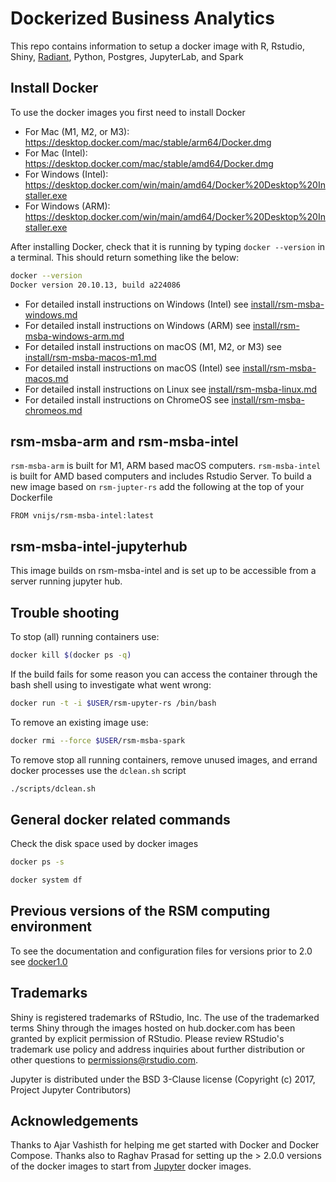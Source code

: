 Dockerized Business Analytics
==================================

This repo contains information to setup a docker image with R, Rstudio, Shiny, [Radiant](https://radiant-rstats/radiant), Python, Postgres, JupyterLab, and Spark

## Install Docker

To use the docker images you first need to install Docker

* For Mac (M1, M2, or M3): https://desktop.docker.com/mac/stable/arm64/Docker.dmg
* For Mac (Intel): https://desktop.docker.com/mac/stable/amd64/Docker.dmg
* For Windows (Intel): https://desktop.docker.com/win/main/amd64/Docker%20Desktop%20Installer.exe
* For Windows (ARM): https://desktop.docker.com/win/main/amd64/Docker%20Desktop%20Installer.exe

After installing Docker, check that it is running by typing `docker --version` in a terminal. This should return something like the below:

```bash
docker --version
Docker version 20.10.13, build a224086
```

* For detailed install instructions on Windows (Intel) see [install/rsm-msba-windows.md](install/rsm-msba-windows.md)
* For detailed install instructions on Windows (ARM) see [install/rsm-msba-windows-arm.md](install/rsm-msba-windows-arm.md)
* For detailed install instructions on macOS (M1, M2, or M3) see [install/rsm-msba-macos-m1.md](install/rsm-msba-macos-m1.md)
* For detailed install instructions on macOS (Intel) see [install/rsm-msba-macos.md](install/rsm-msba-macos.md)
* For detailed install instructions on Linux see [install/rsm-msba-linux.md](install/rsm-msba-linux.md)
* For detailed install instructions on ChromeOS see [install/rsm-msba-chromeos.md](install/rsm-msba-chromeos.md)

## rsm-msba-arm and rsm-msba-intel

`rsm-msba-arm` is built for M1, ARM based macOS computers. `rsm-msba-intel` is built for AMD based computers and includes Rstudio Server. To build a new image based on `rsm-jupter-rs` add the following at the top of your Dockerfile

```
FROM vnijs/rsm-msba-intel:latest
```

## rsm-msba-intel-jupyterhub

This image builds on rsm-msba-intel and is set up to be accessible from a server running jupyter hub.

## Trouble shooting

To stop (all) running containers use:

```bash
docker kill $(docker ps -q)
```

If the build fails for some reason you can access the container through the bash shell using to investigate what went wrong:

```sh
docker run -t -i $USER/rsm-upyter-rs /bin/bash
```

To remove an existing image use:

```sh
docker rmi --force $USER/rsm-msba-spark
```

To remove stop all running containers, remove unused images, and errand docker processes use the `dclean.sh` script

```sh
./scripts/dclean.sh
```

## General docker related commands

Check the disk space used by docker images

```bash
docker ps -s
```

```bash
docker system df
```

## Previous versions of the RSM computing environment

To see the documentation and configuration files for versions prior to 2.0 see <a href="https://github.com/radiant-rstats/docker/tree/docker1.0" target="_blank">docker1.0</a>

<!--
## Future development

1.  Each docker image should have its own Github repository
2.  Each of those repositories should be linked to a corresponding Dockerhub repository (these Dockerhub repositories can be part of an _organization_) which will run automated builds every time a change is pushed to the Dockerfile in the Github repository
3.  Each repository will have different branches, and the branch names will correspond to the docker image tags. Automated build rules in Dockerhub can be specified to use the Github repository branch names for the corresponding image tags.
-->

## Trademarks

Shiny is registered trademarks of RStudio, Inc. The use of the trademarked terms Shiny through the images hosted on hub.docker.com has been granted by explicit permission of RStudio. Please review RStudio's trademark use policy and address inquiries about further distribution or other questions to permissions@rstudio.com.

Jupyter is distributed under the BSD 3-Clause license (Copyright (c) 2017, Project Jupyter Contributors)

## Acknowledgements

Thanks to Ajar Vashisth for helping me get started with Docker and Docker Compose. Thanks also to Raghav Prasad for setting up the > 2.0.0 versions of the docker images to start from <a href="https://github.com/jupyter/docker-stacks" target="_blank">Jupyter</a> docker images.
